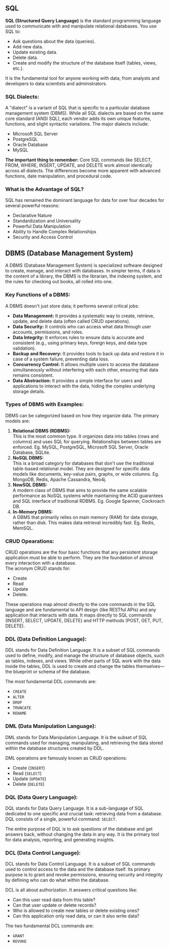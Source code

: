 ## SQL
**SQL (Structured Query Language)** is the standard programming language used to communicate with and manipulate relational databases. You use SQL to:
- Ask questions about the data (queries).
- Add new data.
- Update existing data.
- Delete data.
- Create and modify the structure of the database itself (tables, views, etc.).  

It is the fundamental tool for anyone working with data, from analysts and developers to data scientists and administrators.

### SQL Dialects:
A "dialect" is a variant of SQL that is specific to a particular database management system (DBMS). While all SQL dialects are based on the same core standard (ANSI SQL), each vendor adds its own unique features, functions, and slight syntactic variations. The major dialects include:
- Microsoft SQL Server
- PostgreSQL
- Oracle Database
- MySQL

**The important thing to remember:** Core SQL commands like SELECT, FROM, WHERE, INSERT, UPDATE, and DELETE work almost identically across all dialects. The differences become more apparent with advanced functions, date manipulation, and procedural code.

### What is the Advantage of SQL?
SQL has remained the dominant language for data for over four decades for several powerful reasons:
- Declarative Nature
- Standardization and Universality
- Powerful Data Manipulation
- Ability to Handle Complex Relationships
- Security and Access Control

## DBMS (Database Management System)
A DBMS (Database Management System) is specialized software designed to create, manage, and interact with databases. In simpler terms, if data is the content of a library, the DBMS is the librarian, the indexing system, and the rules for checking out books, all rolled into one.

### Key Functions of a DBMS:
A DBMS doesn't just store data; it performs several critical jobs:
- **Data Management:** It provides a systematic way to create, retrieve, update, and delete data (often called CRUD operations).
- **Data Security:** It controls who can access what data through user accounts, permissions, and roles.
- **Data Integrity:** It enforces rules to ensure data is accurate and consistent (e.g., using primary keys, foreign keys, and data type validation).
- **Backup and Recovery:** It provides tools to back up data and restore it in case of a system failure, preventing data loss.
- **Concurrency Control:** It allows multiple users to access the database simultaneously without interfering with each other, ensuring that data remains consistent.
- **Data Abstraction:** It provides a simple interface for users and applications to interact with the data, hiding the complex underlying storage details.

### Types of DBMS with Examples:
DBMS can be categorized based on how they organize data. The primary models are:
1. **Relational DBMS (RDBMS):**  
This is the most common type. It organizes data into tables (rows and columns) and uses SQL for querying. Relationships between tables are enforced. Eg. MySQL, PostgreSQL, Microsoft SQL Server, Oracle Database, SQLite.
2. **NoSQL DBMS:**  
This is a broad category for databases that don't use the traditional table-based relational model. They are designed for specific data models like documents, key-value pairs, graphs, or wide columns. Eg. MongoDB, Redis, Apache Cassandra, Neo4j.
3. **NewSQL DBMS:**  
A modern class of DBMS that aims to provide the same scalable performance as NoSQL systems while maintaining the ACID guarantees and SQL interface of traditional RDBMS. Eg. Google Spanner, Cockroach DB.
4. **In-Memory DBMS:**  
A DBMS that primarily relies on main memory (RAM) for data storage, rather than disk. This makes data retrieval incredibly fast. Eg. Redis, MemSQL.

### CRUD Opearations:
CRUD operations are the four basic functions that any persistent storage application must be able to perform. They are the foundation of almost every interaction with a database.  
The acronym CRUD stands for:
- Create
- Read
- Update
- Delete.  

These operations map almost directly to the core commands in the SQL language and are fundamental to API design (like RESTful APIs) and any application that interacts with data. It maps directly to SQL commands (INSERT, SELECT, UPDATE, DELETE) and HTTP methods (POST, GET, PUT, DELETE).

### DDL (Data Definition Language):
DDL stands for Data Definition Language. It is a subset of SQL commands used to define, modify, and manage the structure of database objects, such as tables, indexes, and views. While other parts of SQL work with the data inside the tables, DDL is used to create and change the tables themselves—the blueprint or schema of the database.  

The most fundamental DDL commands are:
- `CREATE`
- `ALTER`
- `DROP`
- `TRUNCATE`
- `RENAME`

### DML (Data Manipulation Language):
DML stands for Data Manipulation Language. It is the subset of SQL commands used for managing, manipulating, and retrieving the data stored within the database structures created by DDL.  

DML operations are famously known as CRUD operations:
- Create (`INSERT`)
- Read (`SELECT`)
- Update (`UPDATE`)
- Delete (`DELETE`)

### DQL (Data Query Language):
DQL stands for Data Query Language. It is a sub-language of SQL dedicated to one specific and crucial task: retrieving data from a database. DQL consists of a single, powerful command: `SELECT`.  

The entire purpose of DQL is to ask questions of the database and get answers back, without changing the data in any way. It is the primary tool for data analysis, reporting, and generating insights.

### DCL (Data Control Language):
DCL stands for Data Control Language. It is a subset of SQL commands used to control access to the data and the database itself. Its primary purpose is to grant and revoke permissions, ensuring security and integrity by defining who can do what within the database.  

DCL is all about authorization. It answers critical questions like:
- Can this user read data from this table?
- Can that user update or delete records?
- Who is allowed to create new tables or delete existing ones?
- Can this application only read data, or can it also write data?

The two fundamental DCL commands are:
- `GRANT`
- `REVOKE`
